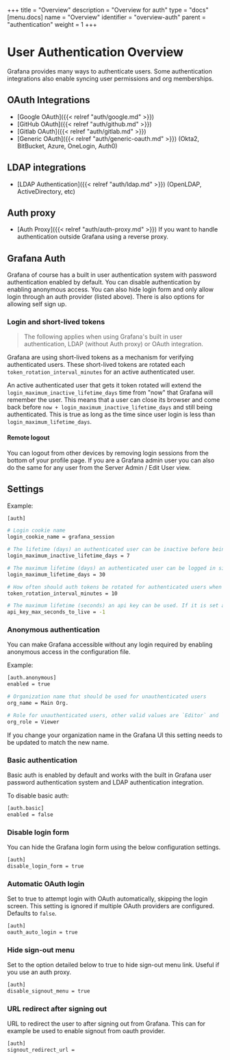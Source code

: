 +++
title = "Overview"
description = "Overview for auth"
type = "docs"
[menu.docs]
name = "Overview"
identifier = "overview-auth"
parent = "authentication"
weight = 1
+++

# User Authentication Overview

Grafana provides many ways to authenticate users. Some authentication integrations also enable syncing user
permissions and org memberships.

## OAuth Integrations

- [Google OAuth]({{< relref "auth/google.md" >}})
- [GitHub OAuth]({{< relref "auth/github.md" >}})
- [Gitlab OAuth]({{< relref "auth/gitlab.md" >}})
- [Generic OAuth]({{< relref "auth/generic-oauth.md" >}}) (Okta2, BitBucket, Azure, OneLogin, Auth0)

## LDAP integrations

- [LDAP Authentication]({{< relref "auth/ldap.md" >}}) (OpenLDAP, ActiveDirectory, etc)

## Auth proxy

- [Auth Proxy]({{< relref "auth/auth-proxy.md" >}}) If you want to handle authentication outside Grafana using a reverse
    proxy.

## Grafana Auth

Grafana of course has a built in user authentication system with password authentication enabled by default. You can
disable authentication by enabling anonymous access. You can also hide login form and only allow login through an auth
provider (listed above). There is also options for allowing self sign up.

### Login and short-lived tokens

> The following applies when using Grafana's built in user authentication, LDAP (without Auth proxy) or OAuth integration.

Grafana are using short-lived tokens as a mechanism for verifying authenticated users.
These short-lived tokens are rotated each `token_rotation_interval_minutes` for an active authenticated user.

An active authenticated user that gets it token rotated will extend the `login_maximum_inactive_lifetime_days` time from "now" that Grafana will remember the user.
This means that a user can close its browser and come back before `now + login_maximum_inactive_lifetime_days` and still being authenticated.
 This is true as long as the time since user login is less than `login_maximum_lifetime_days`.

#### Remote logout

You can logout from other devices by removing login sessions from the bottom of your profile page. If you are
a Grafana admin user you can also do the same for any user from the Server Admin / Edit User view.

## Settings

Example:

```bash
[auth]

# Login cookie name
login_cookie_name = grafana_session

# The lifetime (days) an authenticated user can be inactive before being required to login at next visit. Default is 7 days.
login_maximum_inactive_lifetime_days = 7

# The maximum lifetime (days) an authenticated user can be logged in since login time before being required to login. Default is 30 days.
login_maximum_lifetime_days = 30

# How often should auth tokens be rotated for authenticated users when being active. The default is each 10 minutes.
token_rotation_interval_minutes = 10

# The maximum lifetime (seconds) an api key can be used. If it is set all the api keys should have limited lifetime that is lower than this value.
api_key_max_seconds_to_live = -1
```

### Anonymous authentication

You can make Grafana accessible without any login required by enabling anonymous access in the configuration file.

Example:

```bash
[auth.anonymous]
enabled = true

# Organization name that should be used for unauthenticated users
org_name = Main Org.

# Role for unauthenticated users, other valid values are `Editor` and `Admin`
org_role = Viewer
```

If you change your organization name in the Grafana UI this setting needs to be updated to match the new name.

### Basic authentication

Basic auth is enabled by default and works with the built in Grafana user password authentication system and LDAP
authentication integration.

To disable basic auth:

```bash
[auth.basic]
enabled = false
```

### Disable login form

You can hide the Grafana login form using the below configuration settings.

```bash
[auth]
disable_login_form = true
```

### Automatic OAuth login

Set to true to attempt login with OAuth automatically, skipping the login screen.
This setting is ignored if multiple OAuth providers are configured.
Defaults to `false`.

```bash
[auth]
oauth_auto_login = true
```

### Hide sign-out menu

Set to the option detailed below to true to hide sign-out menu link. Useful if you use an auth proxy.

```bash
[auth]
disable_signout_menu = true
```

### URL redirect after signing out

URL to redirect the user to after signing out from Grafana. This can for example be used to enable signout from oauth provider.

```bash
[auth]
signout_redirect_url =
```
